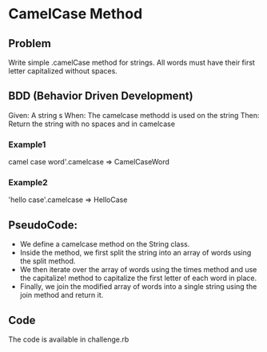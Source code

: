 # CamelCase Method

## Problem
<p>Write simple .camelCase method for strings. All words must have their first letter capitalized without spaces.</p>

## BDD (Behavior Driven Development)

Given: A string s
When: The camelcase methodd is used on the string
Then: Return the string with no spaces and in camelcase

### Example1
camel case word'.camelcase => CamelCaseWord
### Example2
'hello case'.camelcase => HelloCase


## PseudoCode:
-  We define a camelcase method on the String class.
-  Inside the method, we first split the string into an array of words using the split method.
-  We then iterate over the array of words using the times method and use the capitalize! method to capitalize the first letter of each word in place.
-  Finally, we join the modified array of words into a single string using the join method and return it.


## Code
The code is available in challenge.rb
